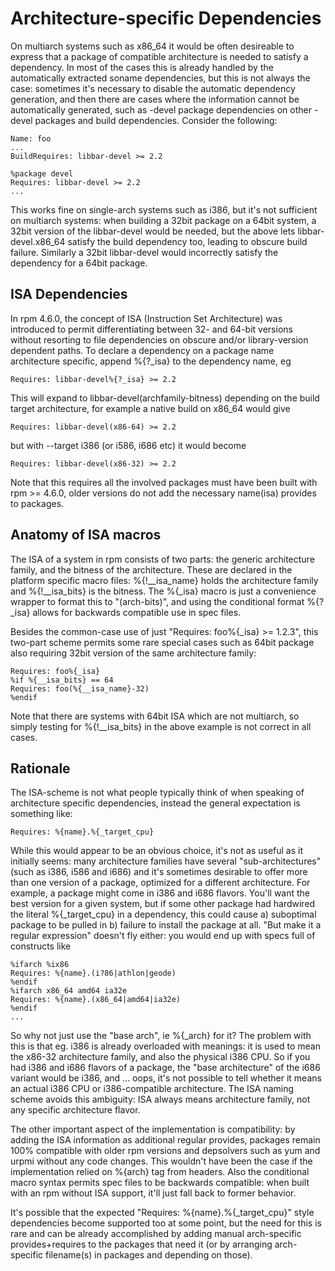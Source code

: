 # Architecture-specific Dependencies

On multiarch systems such as x86_64 it would be often desireable to express that a package of compatible architecture is
needed to satisfy a dependency. In most of the cases this is already handled by the automatically extracted soname dependencies,
but this is not always the case: sometimes it's necessary to disable the automatic dependency generation, and then there
are cases where the information cannot be automatically generated, such as -devel package dependencies on other -devel packages
and build dependencies. Consider the following:

```
Name: foo
...
BuildRequires: libbar-devel >= 2.2

%package devel
Requires: libbar-devel >= 2.2
...
```

This works fine on single-arch systems such as i386, but it's not sufficient on multiarch systems: when
building a 32bit package on a 64bit system, a 32bit version of the libbar-devel would be needed, but the above lets 
libbar-devel.x86_64 satisfy the build dependency too, leading to obscure build failure. Similarly
a 32bit libbar-devel would incorrectly satisfy the dependency for a 64bit package.

## ISA Dependencies

In rpm 4.6.0, the concept of ISA (Instruction Set Architecture) was introduced to permit
differentiating between 32- and 64-bit versions without resorting to file dependencies on obscure and/or 
library-version dependent paths. To declare a dependency on a package name architecture specific, 
append %{?_isa} to the dependency name, eg

```
Requires: libbar-devel%{?_isa} >= 2.2
```

This will expand to libbar-devel(archfamily-bitness) depending on the build target architecture,
for example a native build on x86_64 would give

```
Requires: libbar-devel(x86-64) >= 2.2
```

but with --target i386 (or i586, i686 etc) it would become

```
Requires: libbar-devel(x86-32) >= 2.2
```

Note that this requires all the involved packages must have been built with rpm >= 4.6.0,
older versions do not add the necessary name(isa) provides to packages.

## Anatomy of ISA macros

The ISA of a system in rpm consists of two parts: the generic
architecture family, and the bitness of the architecture. These are declared in the platform
specific macro files: %{!__isa_name} holds the architecture family and %{!__isa_bits} is the bitness.
The %{_isa} macro is just a convenience wrapper to format this to "(arch-bits)", and using the conditional
format %{?_isa} allows for backwards compatible use in spec files.

Besides the common-case use of just "Requires: foo%{_isa} >= 1.2.3", this two-part scheme permits
some rare special cases such as 64bit package also requiring 32bit version of the same architecture family:

```
Requires: foo%{_isa}
%if %{__isa_bits} == 64
Requires: foo(%{__isa_name}-32)
%endif
```

Note that there are systems with 64bit ISA which are not multiarch, so simply testing for %{!__isa_bits} in
the above example is not correct in all cases.

## Rationale

The ISA-scheme is not what people typically think of when speaking of architecture specific dependencies, instead
the general expectation is something like:

```
Requires: %{name}.%{_target_cpu}
```

While this would appear to be an obvious choice, it's not as useful as it initially seems: many architecture families
have several "sub-architectures" (such as i386, i586 and i686) and it's sometimes desirable to offer more than one
version of a package, optimized for a different architecture. For example, a package might come in i386 and i686 flavors.
You'll want the best version for a given system, but if some other package had hardwired the literal %{_target_cpu} in a
dependency, this could cause a) suboptimal package to be pulled in b) failure to install the package at all. "But make
it a regular expression" doesn't fly either: you would end up with specs full of constructs like

```
%ifarch %ix86
Requires: %{name}.(i?86|athlon|geode)
%endif
%ifarch x86_64 amd64 ia32e
Requires: %{name}.(x86_64|amd64|ia32e)
%endif
...
```

So why not just use the "base arch", ie %{_arch} for it? The problem with this is that eg. i386 is already overloaded
with meanings: it is used to mean the x86-32 architecture family, and also the physical i386 CPU. So if you had
i386 and i686 flavors of a package, the "base architecture" of the i686 variant would be i386, and ... oops, it's
not possible to tell whether it means an actual i386 CPU or i386-compatible architecture. The ISA naming scheme avoids
this ambiguity: ISA always means architecture family, not any specific architecture flavor.

The other important aspect of the implementation is compatibility: by adding the ISA information as additional
regular provides, packages remain 100% compatible with older rpm versions and depsolvers such as yum and urpmi without
any code changes. This wouldn't have been the case if the implementation relied on %{arch} tag from headers. Also
the conditional macro syntax permits spec files to be backwards compatible: when built with an rpm without ISA support,
it'll just fall back to former behavior.

It's possible that the expected "Requires: %{name}.%{_target_cpu}" style dependencies become supported too at some point,
but the need for this is rare and can be already accomplished by adding manual arch-specific provides+requires to the
packages that need it (or by arranging arch-specific filename(s) in packages and depending on those).
